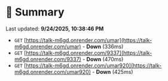 # 📖 Summary
Last updated: **9/24/2025, 10:38:46 PM**

- `GET` [https://talk-m6gd.onrender.com/umar](https://talk-m6gd.onrender.com/umar) - **Down** (336ms)
- `GET` [https://talk-m6gd.onrender.com/9337](https://talk-m6gd.onrender.com/9337) - **Down** (470ms)
- `GET` [https://talk-m6gd.onrender.com/umar920](https://talk-m6gd.onrender.com/umar920) - **Down** (425ms)
